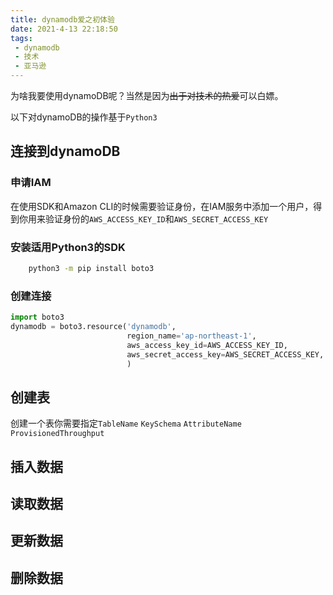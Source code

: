 ```yaml
---
title: dynamodb爱之初体验
date: 2021-4-13 22:18:50
tags:
 - dynamodb
 - 技术
 - 亚马逊
---
```


为啥我要使用dynamoDB呢？当然是因为~~出于对技术的热爱~~可以白嫖。

以下对dynamoDB的操作基于`Python3`
## 连接到dynamoDB
### 申请IAM
在使用SDK和Amazon CLI的时候需要验证身份，在IAM服务中添加一个用户，得到你用来验证身份的`AWS_ACCESS_KEY_ID`和`AWS_SECRET_ACCESS_KEY`

### 安装适用Python3的SDK
```bash
    python3 -m pip install boto3
```

### 创建连接
```python
import boto3
dynamodb = boto3.resource('dynamodb',
                          region_name='ap-northeast-1',
                          aws_access_key_id=AWS_ACCESS_KEY_ID,
                          aws_secret_access_key=AWS_SECRET_ACCESS_KEY,
                          )

```

## 创建表
创建一个表你需要指定`TableName` `KeySchema` `AttributeName` `ProvisionedThroughput`

## 插入数据

## 读取数据

## 更新数据

## 删除数据